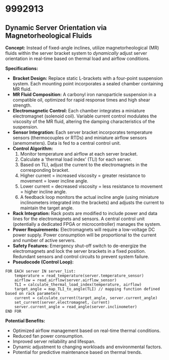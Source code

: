 # 9992913

## Dynamic Server Orientation via Magnetorheological Fluids

**Concept:** Instead of fixed-angle inclines, utilize magnetorheological (MR) fluids within the server bracket system to *dynamically* adjust server orientation in real-time based on thermal load and airflow conditions.

**Specifications:**

*   **Bracket Design:** Replace static L-brackets with a four-point suspension system. Each mounting point incorporates a sealed chamber containing MR fluid.
*   **MR Fluid Composition:**  A carbonyl iron nanoparticle suspension in a compatible oil, optimized for rapid response times and high shear strength.
*   **Electromagnetic Control:** Each chamber integrates a miniature electromagnet (solenoid coil).  Variable current control modulates the viscosity of the MR fluid, altering the damping characteristics of the suspension.
*   **Sensor Integration:** Each server bracket incorporates temperature sensors (thermocouples or RTDs) and miniature airflow sensors (anemometers). Data is fed to a central control unit.
*   **Control Algorithm:**
    1.  Monitor temperature and airflow at each server bracket.
    2.  Calculate a 'thermal load index' (TLI) for each server.
    3.  Based on TLI, adjust the current to the electromagnets in the corresponding bracket.
    4.  Higher current = increased viscosity = greater resistance to movement = lower incline angle.
    5.  Lower current = decreased viscosity = less resistance to movement = higher incline angle.
    6.  A feedback loop monitors the actual incline angle (using miniature inclinometers integrated into the brackets) and adjusts the current to maintain the target angle.
*   **Rack Integration:** Rack posts are modified to include power and data lines for the electromagnets and sensors.  A central control unit (potentially a dedicated FPGA or microcontroller) manages the system.
*   **Power Requirements:**  Electromagnets will require a low-voltage DC power supply.  Power consumption will be proportional to the current and number of active servers.
*   **Safety Features:**  Emergency shut-off switch to de-energize the electromagnets and lock the server brackets in a fixed position. Redundant sensors and control circuits to prevent system failure.
*   **Pseudocode (Control Loop):**

```
FOR EACH server IN server_list:
    temperature = read_temperature(server.temperature_sensor)
    airflow = read_airflow(server.airflow_sensor)
    TLI = calculate_thermal_load_index(temperature, airflow)
    target_angle = map_TLI_to_angle(TLI) // mapping function defined based on rack parameters
    current = calculate_current(target_angle, server.current_angle)
    set_current(server.electromagnet, current)
    server.current_angle = read_angle(server.inclinometer)
END FOR
```

**Potential Benefits:**

*   Optimized airflow management based on real-time thermal conditions.
*   Reduced fan power consumption.
*   Improved server reliability and lifespan.
*   Dynamic adjustment to changing workloads and environmental factors.
*   Potential for predictive maintenance based on thermal trends.